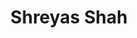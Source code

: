 ---
title: "Shreyas Shah"
presenter_id: shreyas_shah
permalink: /member_full_presentations/shreyas_shah
layout: member_all_presentations
---